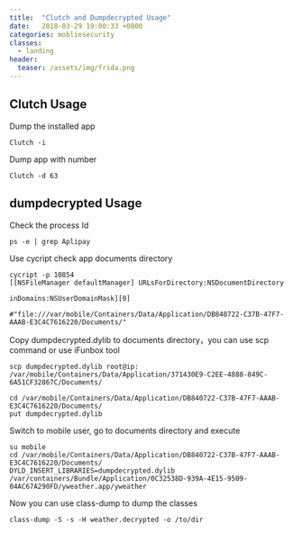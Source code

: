 ```yaml
---
title:  "Clutch and Dumpdecrypted Usage"
date:   2018-03-29 19:00:33 +0800
categories: mobliesecurity
classes:
  - landing
header:
  teaser: /assets/img/frida.png
---
```



## Clutch Usage
Dump the installed app
```
Clutch -i
```
Dump app with number
```
Clutch -d 63
```

## dumpdecrypted Usage
Check the process Id
```
ps -e | grep Aplipay
```
Use cycript check app documents directory
```
cycript -p 10854
[[NSFileManager defaultManager] URLsForDirectory:NSDocumentDirectory
                                              inDomains:NSUserDomainMask][0]

#"file:///var/mobile/Containers/Data/Application/DB840722-C37B-47F7-AAAB-E3C4C7616220/Documents/"
```
Copy dumpdecrypted.dylib to documents directory，you can use scp command or use iFunbox tool
```
scp dumpdecrypted.dylib root@ip: /var/mobile/Containers/Data/Application/371430E9-C2EE-4888-849C-6A51CF32867C/Documents/

cd /var/mobile/Containers/Data/Application/DB840722-C37B-47F7-AAAB-E3C4C7616220/Documents/
put dumpdecrypted.dylib
```
Switch to mobile user, go to documents directory and execute
```
su mobile
cd /var/mobile/Containers/Data/Application/DB840722-C37B-47F7-AAAB-E3C4C7616220/Documents/
DYLD_INSERT_LIBRARIES=dumpdecrypted.dylib /var/containers/Bundle/Application/0C32538D-939A-4E15-9509-04AC67A290FD/yweather.app/yweather
```
Now you can use class-dump to dump the classes
```
class-dump -S -s -H weather.decrypted -o /to/dir
```
